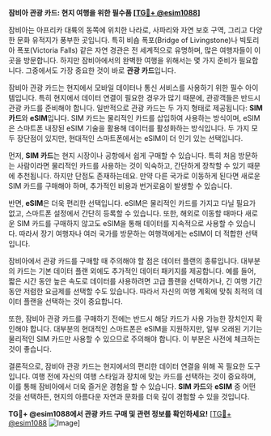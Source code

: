 **잠비아 관광 카드: 현지 여행을 위한 필수품 [[TG💪+ @esim1088](https://t.me/s/esim1088)]**

잠비아는 아프리카 대륙의 동쪽에 위치한 나라로, 사파리와 자연 보호 구역, 그리고 다양한 문화 유적지가 풍부한 곳입니다. 특히 비숍 폭포(Bridge of Livingstone)나 빅토리아 폭포(Victoria Falls) 같은 자연 경관은 전 세계적으로 유명하며, 많은 여행자들이 이곳을 방문합니다. 하지만 잠비아에서의 완벽한 여행을 위해서는 몇 가지 준비가 필요합니다. 그중에서도 가장 중요한 것이 바로 **관광 카드**입니다.

잠비아 관광 카드는 현지에서 모바일 데이터나 통신 서비스를 사용하기 위한 필수 아이템입니다. 특히 현지에서 데이터 연결이 필요한 경우가 많기 때문에, 관광객들은 반드시 관광 카드를 준비해야 합니다. 일반적으로 관광 카드는 두 가지 형태로 제공됩니다: **SIM 카드**와 **eSIM**입니다. SIM 카드는 물리적인 카드를 삽입하여 사용하는 방식이며, eSIM은 스마트폰 내장된 eSIM 기술을 활용해 데이터를 활성화하는 방식입니다. 두 가지 모두 장단점이 있지만, 현대적인 스마트폰에서는 eSIM이 더 인기 있는 선택입니다.

먼저, **SIM 카드**는 현지 시장이나 공항에서 쉽게 구매할 수 있습니다. 특히 처음 방문하는 사람이라면 물리적인 카드를 사용하는 것이 익숙하고, 간단하게 장착할 수 있기 때문에 추천됩니다. 하지만 단점도 존재하는데요. 만약 다른 국가로 이동하게 된다면 새로운 SIM 카드를 구매해야 하며, 추가적인 비용과 번거로움이 발생할 수 있습니다.

반면, **eSIM**은 더욱 편리한 선택입니다. eSIM은 물리적인 카드를 가지고 다닐 필요가 없고, 스마트폰 설정에서 간단히 등록할 수 있습니다. 또한, 해외로 이동할 때마다 새로운 SIM 카드를 구매하지 않고도 eSIM을 통해 데이터를 지속적으로 사용할 수 있습니다. 따라서 장기 여행자나 여러 국가를 방문하는 여행객에게는 eSIM이 더 적합한 선택입니다.

잠비아에서 관광 카드를 구매할 때 주의해야 할 점은 데이터 플랜의 종류입니다. 대부분의 카드는 기본 데이터 플랜 외에도 추가적인 데이터 패키지를 제공합니다. 예를 들어, 짧은 시간 동안 높은 속도로 데이터를 사용하려면 고급 플랜을 선택하거나, 긴 여행 기간 동안 저렴한 요금제를 선택할 수도 있습니다. 따라서 자신의 여행 계획에 맞춰 최적의 데이터 플랜을 선택하는 것이 중요합니다.

또한, 잠비아 관광 카드를 구매하기 전에는 반드시 해당 카드가 사용 가능한 장치인지 확인해야 합니다. 대부분의 현대적인 스마트폰은 eSIM을 지원하지만, 일부 오래된 기기는 물리적인 SIM 카드만 사용할 수 있으므로 주의해야 합니다. 이 부분은 사전에 체크하는 것이 좋습니다.

결론적으로, 잠비아 관광 카드는 현지에서의 편리한 데이터 연결을 위해 꼭 필요한 도구입니다. 여행 전에 자신의 여행 스타일과 장치에 맞는 카드를 선택하는 것이 중요하며, 이를 통해 잠비아에서 더욱 즐거운 경험을 할 수 있습니다. **SIM 카드**와 **eSIM** 중 어떤 것을 선택하든, 현지의 아름다운 자연과 문화를 더욱 깊이 경험할 수 있을 것입니다.

**TG💪+ @esim1088에서 관광 카드 구매 및 관련 정보를 확인하세요!** [[TG💪+ @esim1088](https://t.me/s/esim1088) ![Image](https://i.postimg.cc/Y0z9fWf4/image.png)]